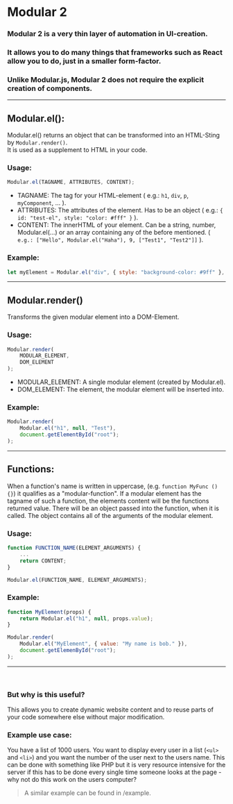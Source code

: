 # Modular 2
### Modular 2 is a very thin layer of automation in UI-creation.<br>
### It allows you to do many things that frameworks such as React allow you to do, just in a smaller form-factor.<br>
### Unlike Modular.js, Modular 2 does not require the explicit creation of components.
<hr>

## Modular.el():
Modular.el() returns an object that can be transformed into an HTML-Sting by `Modular.render()`.<br>
It is used as a supplement to HTML in your code.
### Usage:
```js
Modular.el(TAGNAME, ATTRIBUTES, CONTENT);
```
- TAGNAME: The tag for your HTML-element ( e.g.: `h1`, `div`, `p`, `myComponent`, ... ).
- ATTRIBUTES: The attributes of the element. Has to be an object ( e.g.: `{ id: "test-el", style: "color: #fff" }` ).
- CONTENT: The innerHTML of your element. Can be a string, number, Modular.el(...) or an array containing any of the before mentioned. ( `e.g.: ["Hello", Modular.el("Haha"), 9, ["Test1", "Test2"]]` ).

### Example:
```js
let myElement = Modular.el("div", { style: "background-color: #9ff" }, "Hello World");
```
<hr>

## Modular.render()
Transforms the given modular element into a DOM-Element.
### Usage:
```js
Modular.render(
    MODULAR_ELEMENT,
    DOM_ELEMENT
);
```
- MODULAR_ELEMENT: A single modular element (created by Modular.el).
- DOM_ELEMENT: The element, the modular element will be inserted into.

### Example:
```js
Modular.render(
    Modular.el("h1", null, "Test"),
    document.getElementById("root");
);
```
<hr>

## Functions:
When a function's name is written in uppercase, (e.g. `function MyFunc () {}`) it qualifies as a "modular-function". If a modular element has the tagname of such a function, the elements content will be the functions returned value. There will be an object passed into the function, when it is called. The object contains all of the arguments of the modular element.
### Usage:
```js
function FUNCTION_NAME(ELEMENT_ARGUMENTS) {
    ...
    return CONTENT;
}

Modular.el(FUNCTION_NAME, ELEMENT_ARGUMENTS);
```

### Example:
```js
function MyElement(props) {
    return Modular.el("h1", null, props.value);
}

Modular.render(
    Modular.el("MyElement", { value: "My name is bob." }),
    document.getElemenById("root");
);
```
<hr>
<br>

### But why is this useful?
This allows you to create dynamic website content and to reuse parts of your code somewhere else without major modification.<br>
### Example use case:
You have a list of 1000 users. You want to display every user in a list (`<ul>` and `<li>`) and you want the number of the user next to the users name.
This can be done with something like PHP but it is very resource intensive for the server if this has to be done every single time someone looks at the page - why not do this work on the users computer?<br>
> A similar example can be found in /example.
